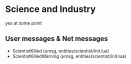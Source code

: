 Science and Industry
====================

yes at some point

User messages & Net messages
----------------------------
* ScientistKilled (umsg, entities/scientist/init.lua)
* ScientistKilledWarning (umsg, entities/scientist/init.lua)